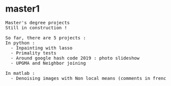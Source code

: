 # master1
<pre>
Master's degree projects
Still in construction ! 

So far, there are 5 projects : 
In python : 
  - Inpainting with lasso
  - Primality tests
  - Around google hash code 2019 : photo slideshow
  - UPGMA and Neighbor joining
   
In matlab :
  - Denoising images with Non local means (comments in french)
</pre>
